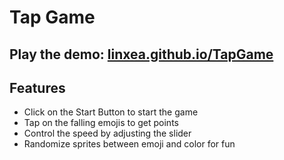 # Tap Game

## Play the demo: [linxea.github.io/TapGame](https://linxea.github.io/TapGame)

## Features

- Click on the Start Button to start the game
- Tap on the falling emojis to get points
- Control the speed by adjusting the slider
- Randomize sprites between emoji and color for fun
